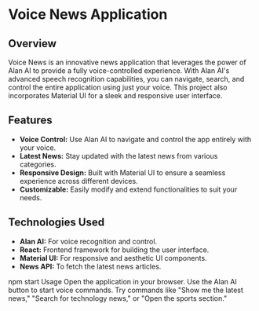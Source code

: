 # Voice News Application

## Overview

Voice News is an innovative news application that leverages the power of Alan AI to provide a fully voice-controlled experience. With Alan AI's advanced speech recognition capabilities, you can navigate, search, and control the entire application using just your voice. This project also incorporates Material UI for a sleek and responsive user interface.

## Features

- **Voice Control:** Use Alan AI to navigate and control the app entirely with your voice.
- **Latest News:** Stay updated with the latest news from various categories.
- **Responsive Design:** Built with Material UI to ensure a seamless experience across different devices.
- **Customizable:** Easily modify and extend functionalities to suit your needs.

## Technologies Used

- **Alan AI:** For voice recognition and control.
- **React:** Frontend framework for building the user interface.
- **Material UI:** For responsive and aesthetic UI components.
- **News API:** To fetch the latest news articles.


npm start
Usage
Open the application in your browser.
Use the Alan AI button to start voice commands.
Try commands like "Show me the latest news," "Search for technology news," or "Open the sports section."

